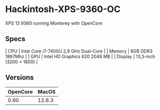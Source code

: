 # Hackintosh-XPS-9360-OC
XPS 13 9360 running Monterey with OpenCore

## Specs
| CPU | Intel Core i7-7400U 2,9 GHz Dual-Core |
| Memory | 8GB DDR3 1867Mhz |
| GPU | Intel HD Graphics 620 2048 MB |
| Display | 13,3-inch (3200 × 1800) |

## Versions
| OpenCore | MacOS  | 
| -------- | ------ |
| 0.90     | 12.6.3 |
